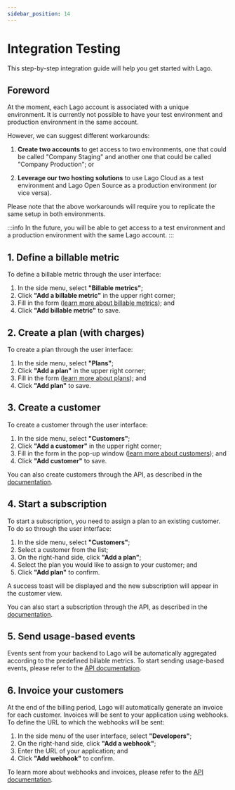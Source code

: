 ```yaml
---
sidebar_position: 14
---
```


# Integration Testing
This step-by-step integration guide will help you get started with Lago.

## Foreword
At the moment, each Lago account is associated with a unique environment. It is currently not possible to have your test environment and production environment in the same account.

However, we can suggest different workarounds:
1. **Create two accounts** to get access to two environments, one that could be called "Company Staging" and another one that could be called "Company Production"; or

2. **Leverage our two hosting solutions** to use Lago Cloud as a test environment and Lago Open Source as a production environment (or vice versa).

Please note that the above workarounds will require you to replicate the same setup in both environments.

:::info
In the future, you will be able to get access to a test environment and a production environment with the same Lago account.
:::

## 1. Define a billable metric
To define a billable metric through the user interface:
1. In the side menu, select **"Billable metrics"**;
2. Click **"Add a billable metric"** in the upper right corner;
3. Fill in the form ([learn more about billable metrics](./billable-metrics/overview)); and
4. Click **"Add billable metric"** to save.

## 2. Create a plan (with charges)
To create a plan through the user interface:
1. In the side menu, select **"Plans"**;
2. Click **"Add a plan"** in the upper right corner;
3. Fill in the form ([learn more about plans](./plans/overview)); and
4. Click **"Add plan"** to save.

## 3. Create a customer
To create a customer through the user interface:
1. In the side menu, select **"Customers"**;
2. Click **"Add a customer"** in the upper right corner;
3. Fill in the form in the pop-up window ([learn more about customers](./customers)); and
4. Click **"Add customer"** to save.

You can also create customers through the API, as described in the [documentation](../api/customers/create-update-customer).

## 4. Start a subscription
To start a subscription, you need to assign a plan to an existing customer. To do so through the user interface:
1. In the side menu, select **"Customers"**;
2. Select a customer from the list;
3. On the right-hand side, click **"Add a plan"**;
4. Select the plan you would like to assign to your customer; and
5. Click **"Add plan"** to confirm.

A success toast will be displayed and the new subscription will appear in the customer view.

You can also start a subscription through the API, as described in the [documentation](../api/subscriptions/create-subscription).

## 5. Send usage-based events
Events sent from your backend to Lago will be automatically aggregated according to the predefined billable metrics. To start sending usage-based events, please refer to the [API documentation](../api/events/metered-event).

## 6. Invoice your customers
At the end of the billing period, Lago will automatically generate an invoice for each customer. Invoices will be sent to your application using webhooks. To define the URL to which the webhooks will be sent:
1. In the side menu of the user interface, select **"Developers"**;
2. On the right-hand side, click **"Add a webhook"**;
3. Enter the URL of your application; and
4. Click **"Add webhook"** to confirm.

To learn more about webhooks and invoices, please refer to the [API documentation](../api/invoices/invoice-object).
